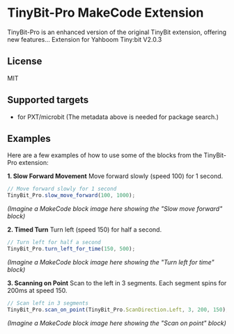 # TinyBit-Pro MakeCode Extension

TinyBit-Pro is an enhanced version of the original TinyBit extension, offering new features...
Extension for Yahboom Tiny:bit V2.0.3

## License

MIT

## Supported targets

* for PXT/microbit
(The metadata above is needed for package search.)

## Examples

Here are a few examples of how to use some of the blocks from the TinyBit-Pro extension:

**1. Slow Forward Movement**
Move forward slowly (speed 100) for 1 second.
```typescript
// Move forward slowly for 1 second
TinyBit_Pro.slow_move_forward(100, 1000);
```
*(Imagine a MakeCode block image here showing the "Slow move forward" block)*

**2. Timed Turn**
Turn left (speed 150) for half a second.
```typescript
// Turn left for half a second
TinyBit_Pro.turn_left_for_time(150, 500);
```
*(Imagine a MakeCode block image here showing the "Turn left for time" block)*

**3. Scanning on Point**
Scan to the left in 3 segments. Each segment spins for 200ms at speed 150.
```typescript
// Scan left in 3 segments
TinyBit_Pro.scan_on_point(TinyBit_Pro.ScanDirection.Left, 3, 200, 150);
```
*(Imagine a MakeCode block image here showing the "Scan on point" block)*
